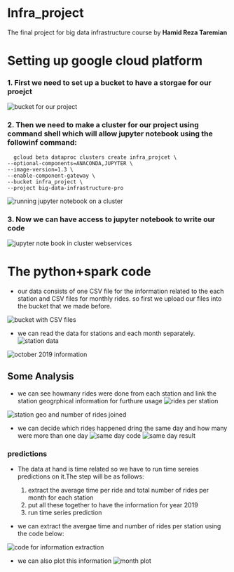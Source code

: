 # Infra_project
The final project for big data infrastructure course by **Hamid Reza Taremian**

# Setting up google cloud platform
### 1. First we need to set up a **bucket** to have a storgae for our proejct
![bucket for our project](images/bucket.jpg)
### 2. Then we need to make a cluster for our project using command shell which will allow jupyter notebook using the followinf command:
      gcloud beta dataproc clusters create infra_projcet \
    --optional-components=ANACONDA,JUPYTER \
    --image-version=1.3 \
    --enable-component-gateway \
    --bucket infra_project \
    --project big-data-infrastructure-pro

![running jupyter notebook on a cluster](images/shell_commad_cluster.jpg)

### 3. Now we can have access to jupyter notebook to write our code

![jupyter note book in cluster webservices](images/jupyter.jpg)


# The python+spark code
* our data consists of one CSV file for the information related to the each station and CSV files for monthly rides. so first we upload our files into the bucket that we made before.

![bucket with CSV files](images/file_saved_uploaded_bucket.jpg)

* we can read the data for stations and each month separately.
![station data ](images/stations.jpg)

![october 2019 information](images/oct.jpg)

## Some Analysis
* we can see howmany rides were done from each station and link the station geogrphical information for furthure usage
![rides per station](images/agg.jpg)

![station geo and number of rides joined](images/stjoin.jpg)

* we can decide which rides happened dring the same day and how many were more than one day
![same day code](images/samecode.jpg)
![same day result](images/sameday.jpg)
### predictions
* The data at hand is  time related so we have to run time sereies predictions on it.The step will be as follows:
   1. extract the average time per ride and total number of rides per month for each station
   2. put all these together to have the information for year 2019
   3. run time series prediction 

* we can extract the avergae time and number of rides per station using the code below:

![code for information extraction](images/monthstat.jpg)

* we can also plot this information
![month plot](images/plot.jpg)
